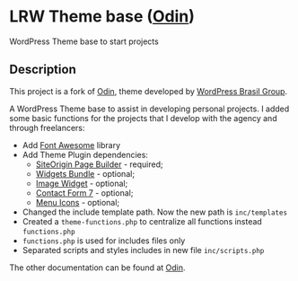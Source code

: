 LRW Theme base ([Odin](http://wpod.in/))
==============

WordPress Theme base to start projects

<h2>Description</h2>

This project is a fork of [Odin](http://wpod.in/), theme developed by [WordPress Brasil Group](https://www.facebook.com/groups/wordpress.brasil).

A WordPress Theme base to assist in developing personal projects.  I added some basic functions for the projects that I develop with the agency and through freelancers:

* Add [Font Awesome](http://fortawesome.github.io/Font-Awesome/) library
* Add Theme Plugin dependencies:
	* [SiteOrigin Page Builder](https://wordpress.org/plugins/siteorigin-panels/) - required;
	* [Widgets Bundle](https://wordpress.org/plugins/so-widgets-bundle/) - optional;
	* [Image Widget](https://wordpress.org/plugins/image-widget/) - optional;
	* [Contact Form 7](https://wordpress.org/plugins/contact-form-7/) - optional;
	* [Menu Icons](https://wordpress.org/plugins/menu-icons/) - optional;
* Changed the include template path. Now the new path is `inc/templates`
* Created a `theme-functions.php` to centralize all functions instead `functions.php`
* `functions.php` is used for includes files only
* Separated scripts and styles includes in new file `inc/scripts.php`

The other documentation can be found at [Odin](https://github.com/wpbrasil/odin/blob/master/README.md).